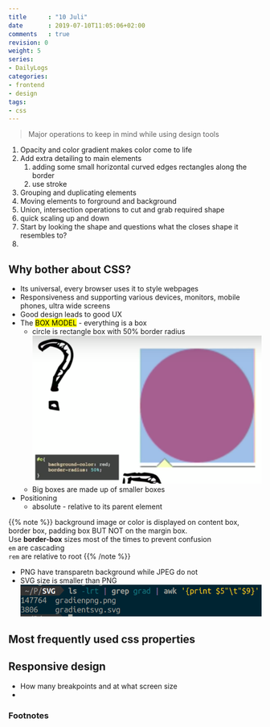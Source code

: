 ```yaml
---
title      : "10 Juli"
date       : 2019-07-10T11:05:06+02:00
comments   : true
revision: 0
weight: 5
series:
- DailyLogs
categories:
- frontend
- design
tags:
- css
---
```


> Major operations to keep in mind while using design tools

1. Opacity and color gradient makes color come to life
2. Add extra detailing to main elements
   1. adding some small horizontal curved edges rectangles along the border
   2. use stroke
3. Grouping and duplicating elements
4. Moving elements to forground and background
5. Union, intersection operations to cut and grab required shape
6. quick scaling up and down
7. Start by looking the shape and questions what the closes shape it resembles to?
8.

## Why bother about CSS?

* Its universal, every browser uses it to style webpages
* Responsiveness and supporting various devices, monitors, mobile phones, ultra wide screens
* Good design leads to good UX
* The <mark>BOX MODEL</mark> - everything is a box
  * circle is rectangle box with 50% border radius![](circle-is-a-box.png)
  * Big boxes are made up of smaller boxes
* Positioning
  * absolute - relative to its parent element

{{% note %}}
    background image or color is displayed on content box, border box, padding box
    BUT NOT on the margin box.<br>
    Use **border-box** sizes most of the times to prevent confusion<br>
    `em` are cascading<br>
    `rem` are relative to root
{{% /note %}}

* PNG have transparetn background while JPEG do not
* SVG size is smaller than PNG ![](svg-are-smaller-than-png.png)

## Most frequently used css properties

## Responsive design

* How many breakpoints and at what screen size
*


### Footnotes

[^1]: [9 Important CSS Properties You Must Know](https://zellwk.com/blog/9-important-css-properties-you-must-know/)
[^2]: [yt, How to Design and Code a Responsive Illustration Style Website](https://www.youtube.com/watch?v=N2aqMIECY1Y)
[^3]: [yt, responsive designing](https://youtu.be/zszO7RioLb0)
